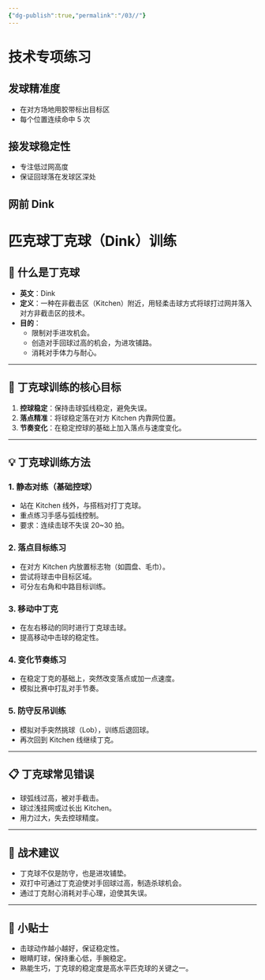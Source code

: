 ```yaml
---
{"dg-publish":true,"permalink":"/03//"}
---
```


# 技术专项练习
## 发球精准度
- 在对方场地用胶带标出目标区
- 每个位置连续命中 5 次

## 接发球稳定性
- 专注低过网高度
- 保证回球落在发球区深处

## 网前 Dink
# 匹克球丁克球（Dink）训练

## 🎯 什么是丁克球
- **英文**：Dink  
- **定义**：一种在非截击区（Kitchen）附近，用轻柔击球方式将球打过网并落入对方非截击区的技术。
- **目的**：
  - 限制对手进攻机会。
  - 创造对手回球过高的机会，为进攻铺路。
  - 消耗对手体力与耐心。

---

## 🏓 丁克球训练的核心目标
1. **控球稳定**：保持击球弧线稳定，避免失误。
2. **落点精准**：将球稳定落在对方 Kitchen 内靠网位置。
3. **节奏变化**：在稳定控球的基础上加入落点与速度变化。

---

## 💡 丁克球训练方法

### 1. 静态对练（基础控球）
- 站在 Kitchen 线外，与搭档对打丁克球。
- 重点练习手感与弧线控制。
- 要求：连续击球不失误 20~30 拍。

### 2. 落点目标练习
- 在对方 Kitchen 内放置标志物（如圆盘、毛巾）。
- 尝试将球击中目标区域。
- 可分左右角和中路目标训练。

### 3. 移动中丁克
- 在左右移动的同时进行丁克球击球。
- 提高移动中击球的稳定性。

### 4. 变化节奏练习
- 在稳定丁克的基础上，突然改变落点或加一点速度。
- 模拟比赛中打乱对手节奏。

### 5. 防守反吊训练
- 模拟对手突然挑球（Lob），训练后退回球。
- 再次回到 Kitchen 线继续丁克。

---

## 📋 丁克球常见错误
- 球弧线过高，被对手截击。
- 球过浅挂网或过长出 Kitchen。
- 用力过大，失去控球精度。

---

## 📌 战术建议
- 丁克球不仅是防守，也是进攻铺垫。
- 双打中可通过丁克迫使对手回球过高，制造杀球机会。
- 通过丁克耐心消耗对手心理，迫使其失误。

---

## 📝 小贴士
- 击球动作越小越好，保证稳定性。
- 眼睛盯球，保持重心低，手腕稳定。
- 熟能生巧，丁克球的稳定度是高水平匹克球的关键之一。

